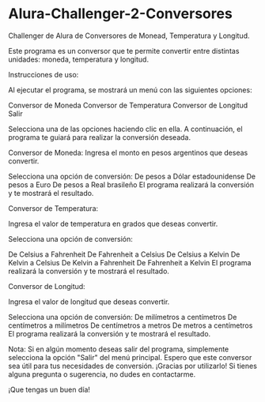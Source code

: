 # Alura-Challenger-2-Conversores
Challenger de Alura de Conversores de Monead, Temperatura y Longitud.

Este programa es un conversor que te permite convertir entre distintas unidades:  moneda, temperatura y longitud.

Instrucciones de uso:

Al ejecutar el programa, se mostrará un menú con las siguientes opciones:

Conversor de Moneda
Conversor de Temperatura
Conversor de Longitud
Salir

Selecciona una de las opciones haciendo clic en ella. A continuación, el programa te guiará para realizar la conversión deseada.

Conversor de Moneda:
Ingresa el monto en pesos argentinos que deseas convertir.

Selecciona una opción de conversión:
De pesos a Dólar estadounidense
De pesos a Euro
De pesos a Real brasileño
El programa realizará la conversión y te mostrará el resultado.

Conversor de Temperatura:

Ingresa el valor de temperatura en grados que deseas convertir.

Selecciona una opción de conversión:

De Celsius a Fahrenheit
De Fahrenheit a Celsius
De Celsius a Kelvin
De Kelvin a Celsius
De Kelvin a Fahrenheit
De Fahrenheit a Kelvin
El programa realizará la conversión y te mostrará el resultado.

Conversor de Longitud:

Ingresa el valor de longitud que deseas convertir.

Selecciona una opción de conversión:
De milímetros a centímetros
De centímetros a milímetros
De centímetros a metros
De metros a centímetros
El programa realizará la conversión y te mostrará el resultado.

Nota:
Si en algún momento deseas salir del programa, simplemente selecciona la opción "Salir" del menú principal.
Espero que este conversor sea útil para tus necesidades de conversión. ¡Gracias por utilizarlo! Si tienes alguna pregunta o sugerencia, no dudes en contactarme.

¡Que tengas un buen día!
